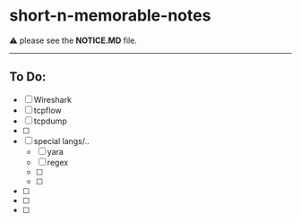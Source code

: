 # short-n-memorable-notes

:warning: please see the **NOTICE.MD** file.



***


## To Do:

- [ ] Wireshark
- [ ] tcpflow
- [ ] tcpdump
- [ ] 
- [ ] special langs/..
  - [ ] yara
  - [ ] regex
  - [ ] 
  - [ ] 

- [ ] 
- [ ] 
- [ ] 


